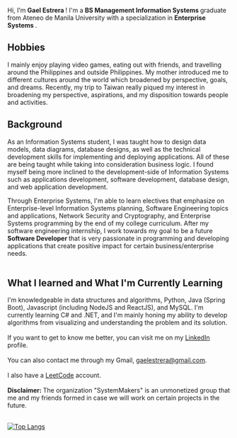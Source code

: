 Hi, I’m <b> Gael Estrera </b>! I'm a <b> BS Management Information Systems </b> graduate from Ateneo de Manila University with a specialization in <b> Enterprise Systems </b>. <br>

## Hobbies
I mainly enjoy playing video games, eating out with friends, and travelling around the Philippines and outside Philippines. My mother introduced me to different cultures around the world which broadened by perspective, goals, and dreams. Recently, my trip to Taiwan really piqued my interest in broadening my perspective, aspirations, and my disposition towards people and activities.

## Background
As an Information Systems student, I was taught how to design data models, data diagrams, database designs, as well as the technical development skills for implementing and deploying applications. All of these are being taught while taking into consideration business logic. I found myself being more inclined to the development-side of Information Systems such as applications development, software development, database design, and web application development. <Br>

Through Enterprise Systems, I'm able to learn electives that emphasize on Enterprise-level Information Systems planning, Software Engineering topics and applications, Network Security and Cryptography, and Enterprise Systems programming by the end of my college curriculum. After my software engineering internship, I work towards my goal to be a future <b> Software Developer </b> that is very passionate in programming and developing applications that create positive impact for certain business/enterprise needs. <br><br>

## What I learned and What I'm Currently Learning  
I'm knowledgeable in data structures and algorithms, Python, Java (Spring Boot), Javascript (including NodeJS and ReactJS), and MySQL. I'm currently learning C# and .NET, and I'm mainly honing my ability to develop algorithms from visualizing and understanding the problem and its solution. <br><br>
If you want to get to know me better, you can visit me on my [LinkedIn](https://www.linkedin.com/in/tomas-gael-p-estrera-iv-9a5721254/) profile. <br><br>
You can also contact me through my Gmail, gaelestrera@gmail.com. <br><br>
I also have a [LeetCode](https://leetcode.com/Decoretum/) account. <br><br>
<b> Disclaimer: </b> The organization "SystemMakers" is an unmonetized group that me and my friends formed in case we will work on certain projects in the future. <br><br>

  
[![Top Langs](https://github-readme-stats.vercel.app/api/top-langs/?username=Decoretum&hide=html&exclude_repo=CSCI-114-Pattern-Recognition,Decoretum.github.io&count_private)](https://github.com/anuraghazra/github-readme-stats)

  
  

<!---
Decoretum/Decoretum is a ✨ special ✨ repository because its `README.md` (this file) appears on your GitHub profile.
You can click the Preview link to take a look at your changes.
--->
